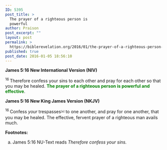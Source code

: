 ```yaml
---
ID: 5395
post_title: >
  The prayer of a righteous person is
  powerful
author: Praison
post_excerpt: ""
layout: post
permalink: >
  https://biblerevelation.org/2016/01/the-prayer-of-a-righteous-person-is-powerful/
published: true
post_date: 2016-01-05 18:56:10
---
```

<strong><span class="passage-display-bcv">James 5:16
</span><span class="passage-display-version">New International Version (NIV)</span></strong>

<span id="en-NIV-30371" class="text Jas-5-16"><sup class="versenum">16 </sup>Therefore confess your sins to each other and pray for each other so that you may be healed. <span style="color: #008000;"><strong>The prayer of a righteous person is powerful and effective</strong></span>.</span>

<strong><span class="passage-display-bcv">James 5:16
</span><span class="passage-display-version">New King James Version (NKJV)</span></strong>

<span id="en-NKJV-30371" class="text Jas-5-16"><sup class="versenum">16 </sup>Confess <i>your</i> trespasses<sup class="footnote" style="box-sizing: border-box; font-size: 0.625em; line-height: 22px; position: relative; vertical-align: top; top: 0px;" data-fn="#fen-NKJV-30371a" data-link="[&lt;a href=&quot;#fen-NKJV-30371a&quot; title=&quot;See footnote a&quot;&gt;a&lt;/a&gt;]">[a]</sup> to one another, and pray for one another, that you may be healed. The effective, fervent prayer of a righteous man avails much.</span>
<div class="footnotes"><strong>Footnotes:</strong>
<ol type="a">
	<li id="fen-NKJV-30371a">James 5:16 <span class="footnote-text">NU-Text reads <i>Therefore confess your sins.</i></span></li>
</ol>
</div>